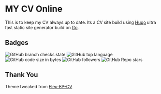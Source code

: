 # MY CV Online
This is to keep my CV always up to date. Its a CV site build using [Hugo](https://gohugo.io/) ultra fast static site generator build on [Go](https://golang.org/). 

## Badges 

![GitHub branch checks state](https://img.shields.io/github/checks-status/captv89/myResume/main)
![GitHub top language](https://img.shields.io/github/languages/top/captv89/myResume)
![GitHub code size in bytes](https://img.shields.io/github/languages/code-size/captv89/myResume)
![GitHub followers](https://img.shields.io/github/followers/captv89?style=social)
![GitHub Repo stars](https://img.shields.io/github/stars/captv89/myResume?style=social)

## Thank You
Theme tweaked from [Flex-BP-CV](https://github.com/spech66/flex-bp-hugo-cv/)